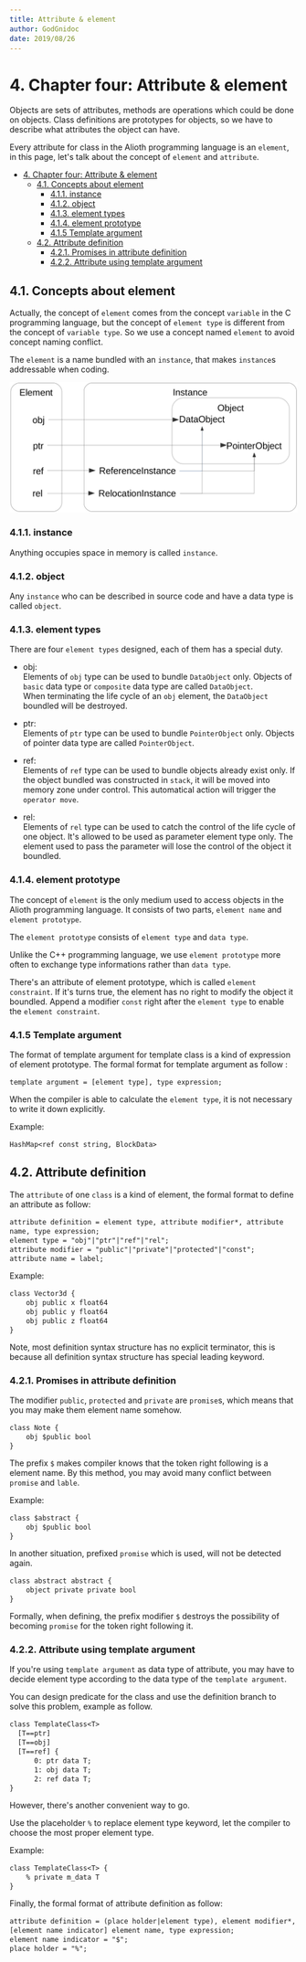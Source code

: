 ```yaml
---
title: Attribute & element
author: GodGnidoc
date: 2019/08/26
---
```


# 4. Chapter four: Attribute & element

Objects are sets of attributes, methods are operations  which could be done on objects. Class definitions are prototypes for objects, so we have to describe what attributes the object can have.

Every attribute for class in the Alioth programming language is an `element`, in this page, let's talk about the concept of `element` and `attribute`.

- [4. Chapter four: Attribute & element](#4-chapter-four-attribute--element)
  - [4.1. Concepts about element](#41-concepts-about-element)
    - [4.1.1. instance](#411-instance)
    - [4.1.2. object](#412-object)
    - [4.1.3. element types](#413-element-types)
    - [4.1.4. element prototype](#414-element-prototype)
    - [4.1.5 Template argument](#415-template-argument)
  - [4.2. Attribute definition](#42-attribute-definition)
    - [4.2.1. Promises in attribute definition](#421-promises-in-attribute-definition)
    - [4.2.2. Attribute using template argument](#422-attribute-using-template-argument)

## 4.1. Concepts about element

Actually, the concept of `element` comes from the concept `variable` in the C programming language, but the concept of `element type` is different from the concept of `variable type`. So we use a concept named `element` to avoid concept naming conflict.

The `element` is a name bundled with an `instance`, that makes `instance`s addressable when coding.

![](../../res/img/element.png)

### 4.1.1. instance

Anything occupies space in memory is called `instance`.

### 4.1.2. object

Any `instance` who can be described in source code and have a data type is called `object`.

### 4.1.3. element types

There are four `element types` designed, each of them has a special duty.

- obj:  
  Elements of `obj` type can be used to bundle `DataObject` only. Objects of `basic` data type or `composite` data type are called `DataObject`.  
  When terminating the life cycle of an `obj` element, the `DataObject` boundled will be destroyed.

- ptr:  
  Elements of `ptr` type can be used to bundle `PointerObject` only. Objects of pointer data type are called `PointerObject`.

- ref:  
  Elements of `ref` type can be used to bundle objects already exist only. If the object bundled was constructed in `stack`, it will be moved into memory zone under control. This automatical action will trigger the `operator move`.

- rel:  
  Elements of `rel` type can be used to catch the control of the life cycle of one object. It's allowed to be used as parameter element type only. The element used to pass the parameter will lose the control of the object it boundled.

### 4.1.4. element prototype

The concept of `element` is the only medium used to access objects in the Alioth programming language. It consists of two parts, `element name` and `element prototype`.

The `element prototype` consists of `element type` and `data type`.

Unlike the C++ programming language, we use `element prototype` more often to exchange type informations rather than `data type`.

There's an attribute of element prototype, which is called `element constraint`. If it's turns true, the element has no right to modify the object it boundled. Append a modifier `const` right after the `element type` to enable the `element constraint`.

### 4.1.5 Template argument

The format of template argument for template class is a kind of expression of element prototype. The formal format for template argument as follow :

~~~ebnf
template argument = [element type], type expression;
~~~

When the compiler is able to calculate the `element type`, it is not necessary to write it down explicitly.

Example:

~~~
HashMap<ref const string, BlockData>
~~~

## 4.2. Attribute definition

The `attribute` of one `class` is a kind of element, the formal format to define an attribute as follow:

~~~ebnf
attribute definition = element type, attribute modifier*, attribute name, type expression;
element type = "obj"|"ptr"|"ref"|"rel";
attribute modifier = "public"|"private"|"protected"|"const";
attribute name = label;
~~~

Example:

~~~
class Vector3d {
    obj public x float64
    obj public y float64
    obj public z float64
}
~~~

Note, most definition syntax structure has no explicit terminator, this is because all definition syntax structure has special leading keyword.

### 4.2.1. Promises in attribute definition

The modifier `public`, `protected` and `private` are `promise`s, which means that you may make them element name somehow.

~~~
class Note {
    obj $public bool
}
~~~

The prefix `$` makes compiler knows that the token right following is a element name. By this method, you may avoid many conflict between `promise` and `lable`.

Example:

~~~
class $abstract {
    obj $public bool
}
~~~

In another situation, prefixed `promise` which is used, will not be detected again.

~~~
class abstract abstract {
    object private private bool
}
~~~

Formally, when defining, the prefix modifier `$` destroys the possibility of becoming `promise` for the token right following it.

### 4.2.2. Attribute using template argument

If you're using `template argument` as data type of attribute, you may have to decide element type according to the data type of the `template argument`.

You can design predicate for the class and use the definition branch to solve this problem, example as follow.

~~~
class TemplateClass<T>
  [T==ptr]
  [T==obj]
  [T==ref] {
      0: ptr data T;
      1: obj data T;
      2: ref data T;
}
~~~

However, there's another convenient way to go.

Use the placeholder `%` to replace element type keyword, let the compiler to choose the most proper element type.

Example:

~~~
class TemplateClass<T> {
    % private m_data T
}
~~~

Finally, the formal format of attribute definition as follow:

~~~ebnf
attribute definition = (place holder|element type), element modifier*, [element name indicator] element name, type expression;
element name indicator = "$";
place holder = "%";
~~~